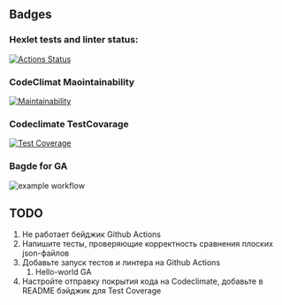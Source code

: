 ## Badges
### Hexlet tests and linter status:
[![Actions Status](https://github.com/marmadukeone/php-project-48/workflows/hexlet-check/badge.svg)](https://github.com/marmadukeone/php-project-48/actions)
### CodeClimat Maointainability
[![Maintainability](https://api.codeclimate.com/v1/badges/a74afdf2d4a9c6d51805/maintainability)](https://codeclimate.com/github/marmadukeone/php-project-48/maintainability)
### Codeclimate TestCovarage
[![Test Coverage](https://api.codeclimate.com/v1/badges/a74afdf2d4a9c6d51805/test_coverage)](https://codeclimate.com/github/marmadukeone/php-project-48/test_coverage)
### Bagde for GA 
![example workflow](https://github.com/marmadukeone/php-project-48/workflows/hello-world.yml/badge.svg)

## TODO
1. Не работает бейджик Github Actions
3. Напишите тесты, проверяющие корректность сравнения плоских json-файлов
4. Добавьте запуск тестов и линтера на Github Actions
    1. Hello-world GA 
5. Настройте отправку покрытия кода на Codeclimate, добавьте в README бэйджик для Test Coverage